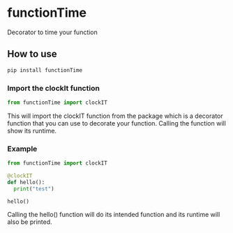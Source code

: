 # functionTime
Decorator to time your function

## How to use
```python
pip install functionTime
```

### Import the clockIt function
```python
from functionTime import clockIT
```
This will import the clockIT function from the package which is a decorator function
that you can use to decorate your function. Calling the function will show its runtime.

### Example

```python
from functionTime import clockIT

@clockIT
def hello():
  print("test")

hello()
```
Calling the hello() function will do its intended function and its runtime will also be printed.





